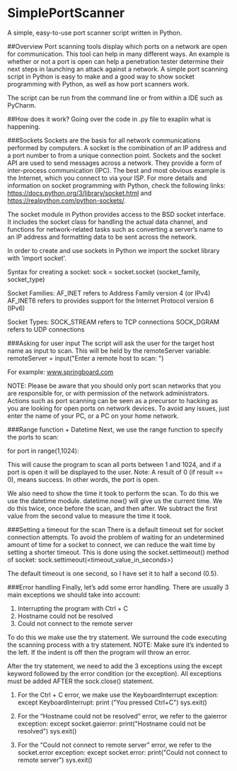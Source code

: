 # SimplePortScanner
A simple, easy-to-use port scanner script written in Python.

##Overview
Port scanning tools display which ports on a network are open for communication. This tool can help in many different ways. An example is whether or not a port is open can help a penetration tester determine their next steps in launching an attack against a network. 
A simple port scanning script in Python is easy to make and a good way to show socket programming with Python, as well as how port scanners work.

The script can be run from the command line or from within a IDE such as PyCharm.

##How does it work?
Going over the code in .py file to exaplin what is happening.

###Sockets
Sockets are the basis for all network communications performed by computers. A socket is the combination of an IP address and a port number to from a unique connection point. Sockets and the socket API are used to send messages across a network. 
They provide a form of inter-process communication (IPC). The best and most obvious example is the Internet, which you connect to via your ISP. 
For more details and information on socket programming with Python, check the following links: https://docs.python.org/3/library/socket.html and https://realpython.com/python-sockets/.

The socket module in Python provides access to the BSD socket interface. 
It includes the socket class for handling the actual data channel, and functions for network-related tasks such as converting a server’s name to an IP address and formatting data to be sent across the network. 

In order to create and use sockets in Python we import the socket library with 'import socket'.

Syntax for creating a socket:
sock = socket.socket (socket_family, socket_type)

Socket Families:
AF_INET refers to Address Family version 4 (or IPv4)
AF_INET6 refers to provides support for the Internet Protocol
version 6 (IPv6)

Socket Types:
SOCK_STREAM refers to TCP connections
SOCK_DGRAM refers to UDP connections

###Asking for user input
The script will ask the user for the target host name as input to scan. This will be held by the remoteServer variable:
remoteServer = input("Enter a remote host to scan: ")

For example: www.springboard.com

NOTE: Please be aware that you should only port scan networks that you are responsible for, or with permission of the network administrators. Actions such as port scanning can be seen as a precursor to hacking as you are looking for open ports on network devices. 
To avoid any issues, just enter the name of your PC, or a PC on your home network. 

###Range function + Datetime
Next, we use the range function to specify the ports to scan: 

for port in range(1,1024):

This will cause the program to scan all ports between 1 and 1024, and if a port is open it will be displayed to the user. 
Note: A result of 0 (if result == 0), means success. In other words, the port is open.

We also need to show the time it took to perform the scan. To do this we use the datetime module. datetime.now() will give us the current time. We do this twice, once before the scan, and then after. We subtract the first value from the second value to measure the time it took.

###Setting a timeout for the scan
There is a default timeout set for socket connection attempts. 
To avoid the problem of waiting for an undetermined amount of time for a socket to connect, we can reduce the wait time by setting a shorter timeout. This is done using the socket.settimeout() method of socket:
sock.settimeout(<timeout_value_in_seconds>)
 
The default timeout is one second, so I have set it to half a second (0.5).

###Error handling
Finally, let’s add some error handling. 
There are usually 3 main exceptions we should take into account:
1. Interrupting the program with Ctrl + C
2. Hostname could not be resolved
3. Could not connect to the remote server

To do this we make use the try statement. We surround the code executing the scanning process with a try statement. 
NOTE: Make sure it’s indented to the left. If the indent is off then the program will throw an error.

After the try statement, we need to add the 3 exceptions using the except keyword followed by the error condition (or the exception). All exceptions must be added AFTER the sock.close() statement.

1. For the Ctrl + C error, we make use the KeyboardInterrupt exception:
except KeyboardInterrupt:
print ("You pressed Ctrl+C")
sys.exit()

2. For the “Hostname could not be resolved” error, we refer to the gaierror exception:
except socket.gaierror:
print("Hostname could not be resolved")
sys.exit()

3. For the “Could not connect to remote server” error, we refer to the socket.error exception: 
except socket.error:
print("Could not connect to remote server")
sys.exit()
